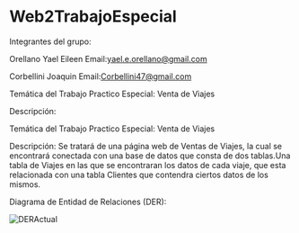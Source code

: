 # Web2TrabajoEspecial
Integrantes del grupo:

Orellano Yael Eileen
Email:yael.e.orellano@gmail.com

Corbellini Joaquin
Email:Corbellini47@gmail.com

Temática del Trabajo Practico Especial:
Venta de Viajes

Descripción:

Temática del Trabajo Practico Especial:
Venta de Viajes

Descripción:
Se tratará de una página web de Ventas de Viajes, la cual se encontrará conectada con una base de datos que consta de dos tablas.Una tabla de Viajes en las que se encontraran
los datos de cada viaje, que esta relacionada con una tabla Clientes que contendra ciertos datos de los mismos.

Diagrama de Entidad de Relaciones (DER):

![DERActual](https://github.com/Yaeeil/Web2TrabajoEspecial/assets/142358344/df673192-943f-42a1-845a-5e677bf0c4ed)

